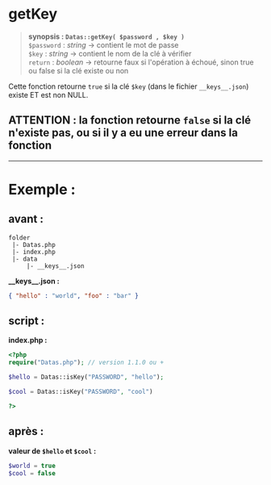 # getKey

> **synopsis : `Datas::getKey( $password , $key )`**  
> `$password` : *string* -> contient le mot de passe  
> `$key` : *string* -> contient le nom de la clé à vérifier   
> `return` : *boolean* -> retourne faux si l'opération à échoué, sinon true ou false si la clé existe ou non  

Cette fonction retourne `true` si la clé `$key` (dans le fichier `__keys__.json`) existe ET est non NULL. 

## ATTENTION : la fonction retourne `false` si la clé n'existe pas, ou si il y a eu une erreur dans la fonction

---

# Exemple : 

## avant :

```
folder
 |- Datas.php
 |- index.php
 |- data
     |- __keys__.json
```
**\_\_keys\_\_.json :**  

```JSON
{ "hello" : "world", "foo" : "bar" }
```

## script :

**index.php :**  

```php
<?php
require("Datas.php"); // version 1.1.0 ou +

$hello = Datas::isKey("PASSWORD", "hello");

$cool = Datas::isKey("PASSWORD", "cool")

?>
```

## après :

**valeur de `$hello` et `$cool` :**  

```php
$world = true
$cool = false
```
